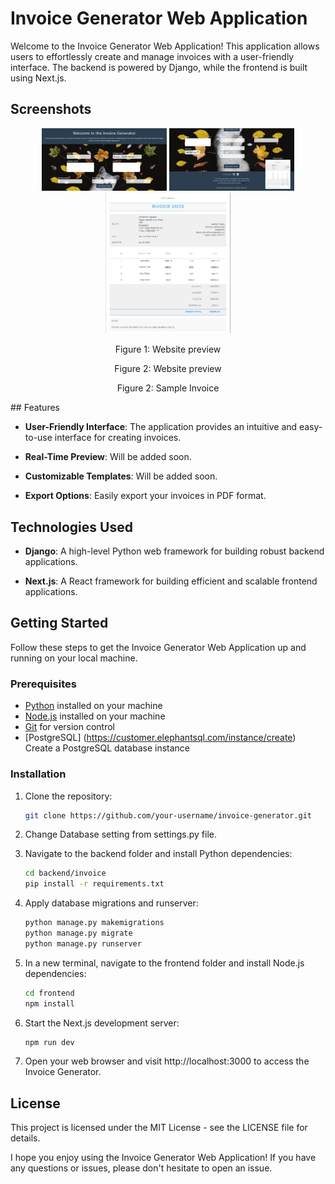 # Invoice Generator Web Application

Welcome to the Invoice Generator Web Application! This application allows users to effortlessly create and manage invoices with a user-friendly interface. The backend is powered by Django, while the frontend is built using Next.js.

## Screenshots

<div align="center">
<img src="./images/invoice-website.png" alt="Website" width="200" />

<img src="./images/invoice-website1.png" alt="Website" width="200" />

<img src="./images/sample-invoice1.png" alt="Sample PDF Invoice" width="200" />
</div>
<div align="center">
  <p>Figure 1: Website preview</p>
  <p>Figure 2: Website preview</p>
  <p>Figure 2: Sample Invoice</p>
</div>
## Features

- **User-Friendly Interface**: The application provides an intuitive and easy-to-use interface for creating invoices.

- **Real-Time Preview**: Will be added soon.

- **Customizable Templates**: Will be added soon.

- **Export Options**: Easily export your invoices in PDF format.

## Technologies Used

- **Django**: A high-level Python web framework for building robust backend applications.

- **Next.js**: A React framework for building efficient and scalable frontend applications.

## Getting Started

Follow these steps to get the Invoice Generator Web Application up and running on your local machine.

### Prerequisites

- [Python](https://www.python.org/) installed on your machine
- [Node.js](https://nodejs.org/) installed on your machine
- [Git](https://git-scm.com/) for version control
- [PostgreSQL] (https://customer.elephantsql.com/instance/create) Create a PostgreSQL database instance

### Installation

1. Clone the repository:

   ```bash
   git clone https://github.com/your-username/invoice-generator.git
   ```

2. Change Database setting from settings.py file.

3. Navigate to the backend folder and install Python dependencies:
   ```bash
   cd backend/invoice
   pip install -r requirements.txt
   ```
4. Apply database migrations and runserver:
   ```bash
   python manage.py makemigrations
   python manage.py migrate
   python manage.py runserver
   ```
5. In a new terminal, navigate to the frontend folder and install Node.js dependencies:
   ```bash
   cd frontend
   npm install
   ```
6. Start the Next.js development server:
   ```bash
   npm run dev
   ```
7. Open your web browser and visit http://localhost:3000 to access the Invoice Generator.

## License

This project is licensed under the MIT License - see the LICENSE file for details.

I hope you enjoy using the Invoice Generator Web Application! If you have any questions or issues, please don't hesitate to open an issue.
